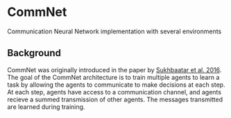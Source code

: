 # CommNet
Communication Neural Network implementation with several environments

## Background
CommNet was originally introduced in the paper by [Sukhbaatar et al. 2016](https://arxiv.org/pdf/1605.07736.pdf). The goal of the CommNet architecture is to train multiple agents to learn a task by allowing the agents to communicate to make decisions at each step. At each step, agents have access to a communication channel, and agents recieve a summed transmission of other agents. The messages transmitted are learned during training.

